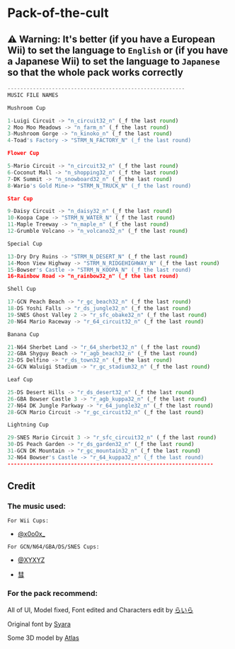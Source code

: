 # Pack-of-the-cult
## ⚠️ Warning: It's better (if you have a European Wii) to set the language to `English` or (if you have a Japanese Wii) to set the language to `Japanese` so that the whole pack works correctly
```py
--------------------------------------------------------
MUSIC FILE NAMES

Mushroom Cup

1-Luigi Circuit -> "n_circuit32_n" (_f the last round)
2 Moo Moo Meadows -> "n_farm_n" (_f the last round)
3-Mushroom Gorge -> "n_kinoko_n" (_f the last round)
4-Toad's Factory -> "STRM_N_FACTORY_N" (_f the last round)

Flower Cup

5-Mario Circuit -> "n_circuit32_n" (_f the last round)
6-Coconut Mall -> "n_shopping32_n" (_f the last round)
7-DK Summit -> "n_snowboard32_n" (_f the last round)
8-Wario's Gold Mine-> "STRM_N_TRUCK_N" (_f the last round)

Star Cup

9-Daisy Circuit -> "n_daisy32_n" (_f the last round)
10-Koopa Cape -> "STRM_N_WATER_N" (_f the last round)
11-Maple Treeway -> "n_maple_n" (_f the last round)
12-Grumble Volcano -> "n_volcano32_n" (_f the last round)

Special Cup

13-Dry Dry Ruins -> "STRM_N_DESERT_N" (_f the last round)
14-Moon View Highway -> "STRM_N_RIDGEHIGHWAY_N" (_f the last round)
15-Bowser's Castle -> "STRM_N_KOOPA_N" (_f the last round)
16-Rainbow Road -> "n_rainbow32_n" (_f the last round)

Shell Cup

17-GCN Peach Beach -> "r_gc_beach32_n" (_f the last round)
18-DS Yoshi Falls -> "r_ds_jungle32_n" (_f the last round)
19-SNES Ghost Valley 2 -> "r_sfc_obake32_n" (_f the last round)
20-N64 Mario Raceway -> "r_64_circuit32_n" (_f the last round)

Banana Cup

21-N64 Sherbet Land -> "r_64_sherbet32_n" (_f the last round)
22-GBA Shyguy Beach -> "r_agb_beach32_n" (_f the last round)
23-DS Delfino -> "r_ds_town32_n" (_f the last round)
24-GCN Waluigi Stadium -> "r_gc_stadium32_n" (_f the last round)

Leaf Cup

25-DS Desert Hills -> "r_ds_desert32_n" (_f the last round)
26-GBA Bowser Castle 3 -> "r_agb_kuppa32_n" (_f the last round)
27-N64 DK Jungle Parkway -> "r_64_jungle32_n" (_f the last round)
28-GCN Mario Circuit -> "r_gc_circuit32_n" (_f the last round)

Lightning Cup

29-SNES Mario Circuit 3 -> "r_sfc_circuit32_n" (_f the last round)
30-DS Peach Garden -> "r_ds_garden32_n" (_f the last round)
31-GCN DK Mountain -> "r_gc_mountain32_n" (_f the last round)
32-N64 Bowser's Castle -> "r_64_kuppa32_n" (_f the last round)
-----------------------------------------------------------------
```

## Credit
### The music used:

`For Wii Cups:`
- [@x0o0x_](https://www.youtube.com/channel/UCxIzG0XIBe1XMh5dz-qUkVg)

`For GCN/N64/GBA/DS/SNES Cups:`
- [@XYXYZ](https://www.youtube.com/channel/UCbPZMIbBZUKfLqIFL4SZ0Sw)

- [彗](https://www.youtube.com/channel/UCksLB82ykcrIgM93WGbS12w)

### For the pack recommend:
All of UI, Model fixed, Font edited and Characters edit by [らいら](http://wiki.tockdom.com/wiki/%E3%82%89%E3%81%84%E3%82%891683)

Original font by [Syara](http://wiki.tockdom.com/wiki/Syara)

Some 3D model by [Atlas](http://wiki.tockdom.com/wiki/Atlas)
